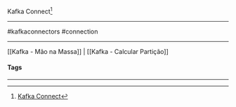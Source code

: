Kafka Connect[^1]
***
#kafkaconnectors #connection 



***
[[Kafka - Mão na Massa]] | [[Kafka - Calcular Partição]]
#### Tags
***
[^1]: [Kafka Connect](https://www.youtube.com/watch?v=qO4JL38_F1s&list=PL5aY_NrL1rjt_AZxj11kQjiTNLGg4ZaZA&index=6)
